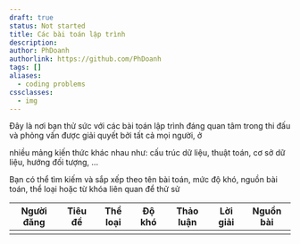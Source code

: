 ```yaml
---
draft: true
status: Not started
title: Các bài toán lập trình
description:
author: PhDoanh
authorlink: https://github.com/PhDoanh
tags: []
aliases:
  - coding problems
cssclasses:
  - img
---
```

Đây là nơi bạn thử sức với các bài toán lập trình đáng quan tâm trong thi đấu và phỏng vấn
được giải quyết bởi tất cả mọi người, ở

nhiều mảng kiến thức khác nhau như: cấu trúc dữ liệu, thuật toán, cơ sở dữ liệu, hướng đối tượng, ...

Bạn có thể tìm kiếm và sắp xếp theo tên bài toán, mức độ khó, nguồn bài toán, thể loại hoặc từ khóa liên quan để thử sử   

<table id="cp" class="display">
    <thead>
        <tr>
	        <th>Người đăng</th>
            <th>Tiêu đề</th>
            <th>Thể loại</th>
            <th>Độ khó</th>
            <th>Thảo luận</th>
            <th>Lời giải</th>
            <th>Nguồn bài</th>
        </tr>
    </thead>
    <tbody>
        <tr>
            <td></td>
            <td></td>
            <td></td>
            <td></td>
            <td></td>
            <td></td>
            <td></td>
		</tr>
    </tbody>
</table>
<script>
	$(document).ready(function() {
	  $('#cp').DataTable();
	});
</script>






